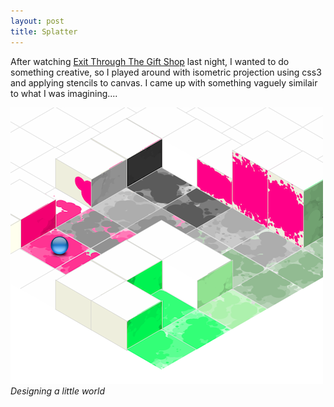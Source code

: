 ```yaml
---
layout: post
title: Splatter
---
```


After watching [Exit Through The Gift Shop](http://www.banksyfilm.com/) last night, I wanted to do something creative, so I played around with isometric projection using css3 and applying stencils to canvas. I came up with something vaguely similair to what I was imagining....

<img src="/images/splatter.png" />
<cite>Designing a little world</cite>